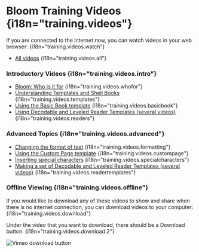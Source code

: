 # Bloom Training Videos {i18n="training.videos"}

If you are connected to the internet now, you can watch videos in your web browser: {i18n="training.videos.watch"}

- [All videos](http://tiny.cc/bloomVimeo) {i18n="training.videos.all"}

### Introductory Videos {i18n="training.videos.intro"}

- [Bloom: Who is it for](https://vimeo.com/114043219) {i18n="training.videos.whofor"}
- [Understanding Templates and Shell Books](https://vimeo.com/114024308) {i18n="training.videos.templates"}
- [Using the Basic Book template](https://vimeo.com/112825489) {i18n="training.videos.basicbook"}
- [Using Decodable and Leveled Reader Templates (several videos)](http://tiny.cc/usingBloomReaderTemplates) {i18n="training.videos.readers"}

### Advanced Topics {i18n="training.videos.advanced"}

- [Changing the format of text](https://vimeo.com/117820891) {i18n="training.videos.formatting"}
- [Using the Custom Page template](https://vimeo.com/116868148) {i18n="training.videos.custompage"}
- [Inserting special characters](https://vimeo.com/117927599) {i18n="training.videos.specialcharacters"}
- [Making a set of Decodable and Leveled Reader Templates (several videos)](http://tiny.cc/8vbwux) {i18n="training.videos.readertemplates"}

### Offline Viewing {i18n="training.videos.offline"}

If you would like to download any of these videos to show and share when there is no internet connection, you can download videos to your computer: {i18n="training.videos.download"}

Under the video that you want to download, there should be a Download button. {i18n="training.videos.download.2"}

![](https://i.imgur.com/jZwpoZz.png "Vimeo download button")

